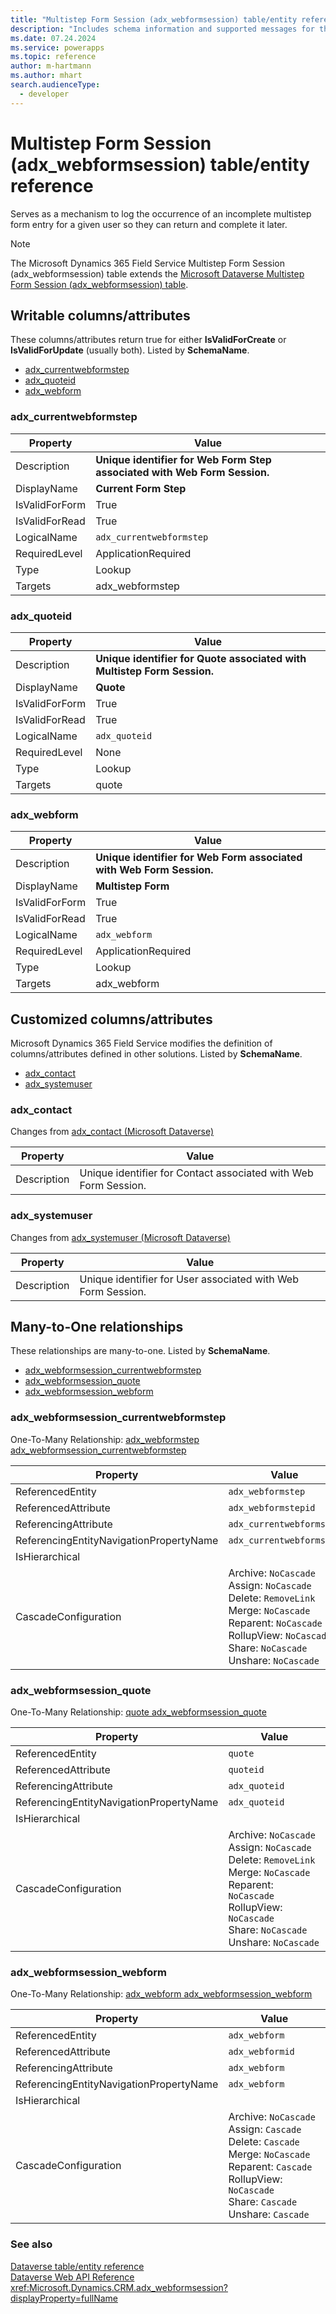 ```yaml
---
title: "Multistep Form Session (adx_webformsession) table/entity reference (Microsoft Dynamics 365 Field Service)"
description: "Includes schema information and supported messages for the Multistep Form Session (adx_webformsession) table/entity with Microsoft Dynamics 365 Field Service."
ms.date: 07.24.2024
ms.service: powerapps
ms.topic: reference
author: m-hartmann
ms.author: mhart
search.audienceType: 
  - developer
---
```


# Multistep Form Session (adx_webformsession) table/entity reference

Serves as a mechanism to log the occurrence of an incomplete multistep form entry for a given user so they can return and complete it later.

> [!NOTE]
> The Microsoft Dynamics 365 Field Service Multistep Form Session (adx_webformsession) table extends the [Microsoft Dataverse Multistep Form Session (adx_webformsession) table](/power-apps/developer/data-platform/reference/entities/adx_webformsession).



## Writable columns/attributes

These columns/attributes return true for either **IsValidForCreate** or **IsValidForUpdate** (usually both). Listed by **SchemaName**.

- [adx_currentwebformstep](#BKMK_adx_currentwebformstep)
- [adx_quoteid](#BKMK_adx_quoteid)
- [adx_webform](#BKMK_adx_webform)

### <a name="BKMK_adx_currentwebformstep"></a> adx_currentwebformstep

|Property|Value|
|---|---|
|Description|**Unique identifier for Web Form Step associated with Web Form Session.**|
|DisplayName|**Current Form Step**|
|IsValidForForm|True|
|IsValidForRead|True|
|LogicalName|`adx_currentwebformstep`|
|RequiredLevel|ApplicationRequired|
|Type|Lookup|
|Targets|adx_webformstep|

### <a name="BKMK_adx_quoteid"></a> adx_quoteid

|Property|Value|
|---|---|
|Description|**Unique identifier for Quote associated with Multistep Form Session.**|
|DisplayName|**Quote**|
|IsValidForForm|True|
|IsValidForRead|True|
|LogicalName|`adx_quoteid`|
|RequiredLevel|None|
|Type|Lookup|
|Targets|quote|

### <a name="BKMK_adx_webform"></a> adx_webform

|Property|Value|
|---|---|
|Description|**Unique identifier for Web Form associated with Web Form Session.**|
|DisplayName|**Multistep Form**|
|IsValidForForm|True|
|IsValidForRead|True|
|LogicalName|`adx_webform`|
|RequiredLevel|ApplicationRequired|
|Type|Lookup|
|Targets|adx_webform|


## Customized columns/attributes

Microsoft Dynamics 365 Field Service modifies the definition of columns/attributes defined in other solutions. Listed by **SchemaName**.

- [adx_contact](#BKMK_adx_contact)
- [adx_systemuser](#BKMK_adx_systemuser)

### <a name="BKMK_adx_contact"></a> adx_contact

Changes from [adx_contact (Microsoft Dataverse)](/power-apps/developer/data-platform/reference/entities/adx_webformsession#BKMK_adx_contact)

|Property|Value|
|---|---|
|Description|Unique identifier for Contact associated with Web Form Session.|


### <a name="BKMK_adx_systemuser"></a> adx_systemuser

Changes from [adx_systemuser (Microsoft Dataverse)](/power-apps/developer/data-platform/reference/entities/adx_webformsession#BKMK_adx_systemuser)

|Property|Value|
|---|---|
|Description|Unique identifier for User associated with Web Form Session.|


## Many-to-One relationships

These relationships are many-to-one. Listed by **SchemaName**.

- [adx_webformsession_currentwebformstep](#BKMK_adx_webformsession_currentwebformstep)
- [adx_webformsession_quote](#BKMK_adx_webformsession_quote)
- [adx_webformsession_webform](#BKMK_adx_webformsession_webform)

### <a name="BKMK_adx_webformsession_currentwebformstep"></a> adx_webformsession_currentwebformstep

One-To-Many Relationship: [adx_webformstep adx_webformsession_currentwebformstep](adx_webformstep.md#BKMK_adx_webformsession_currentwebformstep)

|Property|Value|
|---|---|
|ReferencedEntity|`adx_webformstep`|
|ReferencedAttribute|`adx_webformstepid`|
|ReferencingAttribute|`adx_currentwebformstep`|
|ReferencingEntityNavigationPropertyName|`adx_currentwebformstep`|
|IsHierarchical||
|CascadeConfiguration|Archive: `NoCascade`<br />Assign: `NoCascade`<br />Delete: `RemoveLink`<br />Merge: `NoCascade`<br />Reparent: `NoCascade`<br />RollupView: `NoCascade`<br />Share: `NoCascade`<br />Unshare: `NoCascade`|

### <a name="BKMK_adx_webformsession_quote"></a> adx_webformsession_quote

One-To-Many Relationship: [quote adx_webformsession_quote](quote.md#BKMK_adx_webformsession_quote)

|Property|Value|
|---|---|
|ReferencedEntity|`quote`|
|ReferencedAttribute|`quoteid`|
|ReferencingAttribute|`adx_quoteid`|
|ReferencingEntityNavigationPropertyName|`adx_quoteid`|
|IsHierarchical||
|CascadeConfiguration|Archive: `NoCascade`<br />Assign: `NoCascade`<br />Delete: `RemoveLink`<br />Merge: `NoCascade`<br />Reparent: `NoCascade`<br />RollupView: `NoCascade`<br />Share: `NoCascade`<br />Unshare: `NoCascade`|

### <a name="BKMK_adx_webformsession_webform"></a> adx_webformsession_webform

One-To-Many Relationship: [adx_webform adx_webformsession_webform](adx_webform.md#BKMK_adx_webformsession_webform)

|Property|Value|
|---|---|
|ReferencedEntity|`adx_webform`|
|ReferencedAttribute|`adx_webformid`|
|ReferencingAttribute|`adx_webform`|
|ReferencingEntityNavigationPropertyName|`adx_webform`|
|IsHierarchical||
|CascadeConfiguration|Archive: `NoCascade`<br />Assign: `Cascade`<br />Delete: `Cascade`<br />Merge: `NoCascade`<br />Reparent: `Cascade`<br />RollupView: `NoCascade`<br />Share: `Cascade`<br />Unshare: `Cascade`|



### See also

[Dataverse table/entity reference](../about-entity-reference.md)  
[Dataverse Web API Reference](/power-apps/developer/data-platform/webapi/reference/about)   
<xref:Microsoft.Dynamics.CRM.adx_webformsession?displayProperty=fullName>
